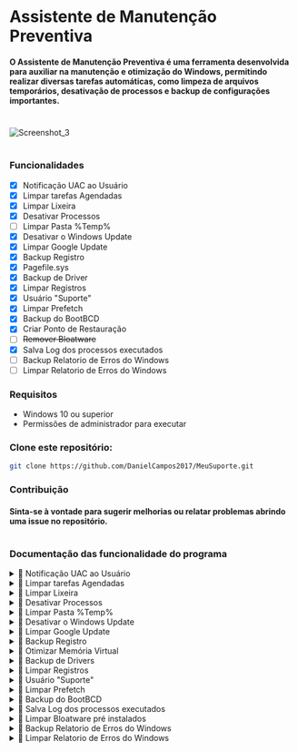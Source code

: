 # Assistente de Manutenção Preventiva

#### O Assistente de Manutenção Preventiva é uma ferramenta desenvolvida para auxiliar na manutenção e otimização do Windows, permitindo realizar diversas tarefas automáticas, como limpeza de arquivos temporários, desativação de processos e backup de configurações importantes.

#
![Screenshot_3](https://github.com/user-attachments/assets/03671dab-3b8e-41cb-9ea4-0839955eddbe)

#

### Funcionalidades
- [x] Notificação UAC ao Usuário
- [x] Limpar tarefas Agendadas
- [x] Limpar Lixeira
- [x] Desativar Processos
- [ ] Limpar Pasta %Temp%
- [x] Desativar o Windows Update
- [x] Limpar Google Update
- [x] Backup Registro
- [x] Pagefile.sys
- [x] Backup de Driver
- [x] Limpar Registros
- [x] Usuário "Suporte"
- [x] Limpar Prefetch
- [x] Backup do BootBCD
- [x] Criar Ponto de Restauração
- [ ] ~~Remover Bloatware~~
- [x] Salva Log dos processos executados
- [ ] Backup Relatorio de Erros do Windows
- [ ] Limpar Relatorio de Erros do Windows

### Requisitos
- Windows 10 ou superior
- Permissões de administrador para executar

### Clone este repositório:
``` bash
git clone https://github.com/DanielCampos2017/MeuSuporte.git
```

### Contribuição
#### Sinta-se à vontade para sugerir melhorias ou relatar problemas abrindo uma issue no repositório.
# 

### Documentação das funcionalidade do programa




<details>
 <summary>🔽 Notificação UAC ao Usuário </summary>
 
 ``` bash
Ativa\Desativa Controle de Conta de Usuário (UAC) para Usuário.
Garantindo que as ações do programa sejam executadas com permissões elevadas.
 ```
</details>


<details>
 <summary>🔽 Limpar tarefas Agendadas </summary>
 
 ``` bash
Remove tarefas agendadas desnecessárias que podem estar consumindo recursos ou afetando o desempenho do sistema.
 ```
</details>

<details>
 <summary>🔽 Limpar Lixeira </summary>
 
 ``` bash
Exclui permanentemente os arquivos armazenados na Lixeira do usuário atual para liberar espaço em disco.
 ```
</details>

<details>
  <summary>🔽 Desativar Processos</summary>
 
``` bash
Finaliza de Remove os processos específicos em segundo plano que podem estar consumindo recursos sem necessidade.

[Serviços]
● AdobeUpdateService #Serviço da Adobe
● AGSService #Serviço da Adobe
● AdobeARMservice #Serviço da Adobe
● DbxSvc #Dropbox
● Microsoft Office Groove Audit Service #Serviço do Office
● SysMain #Pode ajudar em SSDs, mas em HDs pode ser útil
● UsoSvc #Atualização do Serviço Orchestrator
● XboxGipSvc #Xbox Accessory Management Service
● vmicvmsession #Serviço Direto do Hyper-V PowerShell
● vmicrdv #Serviço de Virtualização de Área de Trabalho Remota do Hyper-V
● UevAgentService #User Experience Virtualization
● vmickvpexchange #Serviço de Troca de Dados do Hyper-V
● PhoneSvc #Serviço de Telefonia
● vmictimesync #Serviço de Sincronização de Data/Hora do Hyper-V
● perceptionsimulation #Serviço de Simulação de Percepção do Windows
● SensorService #Serviço de Sensor rotação automática
● XboxNetApiSvc #Serviço de Rede Xbox Live
● vmicheartbeat #Serviço de Pulsação do Hyper-V
● HvHost #Serviço de Host HV
● cloudidsvc #Serviço de identidade Microsoft Cloud
● icssvc #Serviço de Hotspot Móvel do Windows
● fhsvc #Serviço de Histórico de Arquivos
● lfsvc #Serviço de Geolocalização
● refsdedupsvc #Serviço de duplicação do ReFS
● vmicshutdown #Serviço de Desligamento de Convidado do Hyper-V
● WMPNetworkSvc #Serviço de Compartilhamento de Rede do Windows Media Player
● WbioSrvc #Serviço de Biometria do Windows
● Fax #Se você não usa fax, pode desativar
● SEMgrSvc #Serviço de Gerenciador de NFC/SE e Pagamentos
● MapsBroker #Serviço de Mapas
● WpnService #Serviço de Notificações Push do Windows
● XblAuthManager #Serviço de Autenticação Xbox Live
 ```
</details>

<details>
 <summary>🔽 Limpar Pasta %Temp% </summary>
 
 ``` bash
Remove arquivos temporários do usuário e do sistema para liberar espaço e melhorar o desempenho.

[Arquivos]
● C:\Users\"Seu Usuario"\AppData\Local\Temp
 ```
</details>

<details>
  <summary>🔽 Desativar o Windows Update</summary>

 ``` bash
Desativa o serviço do Windows Update para evitar atualizações automáticas que podem impactar o desempenho ou causar reinicializações indesejadas.

[Arquivos]
● C:\Windows\SoftwareDistribution\Download\

[Serviços]
● InstallService #Serviço de Instalação da Microsoft Store
● svsvc #Serviço de Verificador de Ponto
● wuauserv #Serviço de Windows Update
● WSearch #Serviço de Pesquisa do Windows
 ``` 
</details>

<details>
 <summary>🔽 Limpar Google Update</summary>
 
``` bash
Remove serviços e processos relacionados ao Google Update, evitando consumo excessivo de recursos por atualizações automáticas.

[Arquivos]
● C:\Program Files (x86)\Google\Update\

[Serviços]
● edgeupdate #Serviço do google
● edgeupdatem #Serviço do google
● gupdatem  #Serviço do google
● gupdate  #Serviço do google
● GoogleChromeElevationService  #Serviço do google
● gusvc  #Serviço do google
```
</details>

<details>
  <summary>🔽 Backup Registro</summary>

 ``` bash
Faz uma cópia de segurança do Registro do Windows antes de aplicar otimizações, garantindo a possibilidade de restauração em caso de problemas.

[Registros]
● Computador\HKEY_CURRENT_USER\Software\Microsoft\Windows\CurrentVersion\Run
● Computador\HKEY_LOCAL_MACHINE\SOFTWARE\Microsoft\Windows\CurrentVersion\Run
● Computador\HKEY_LOCAL_MACHINE\Software\WOW6432Node\Microsoft\Windows\CurrentVersion\Run 

 ``` 
</details>

<details>
  <summary>🔽 Otimizar Memória Virtual</summary>

 ``` bash
Otimiza o arquivo de paginação do Windows (Pagefile.sys), ajustando seu tamanho ou desativando-o conforme a necessidade do usuário.
 ``` 
</details>

<details>
 <summary>🔽 Backup de Drivers </summary>
 
 ``` bash
Cria uma cópia de segurança dos drivers instalados no sistema, permitindo restaurá-los em caso de falha ou reinstalação do Windows.
Use o comando para restaurar o Backup

[cmd] - administrador
 pnputil /add-driver "C:\DriversBackup\*.inf" /subdirs /install
 ```
</details>

<details>
 <summary>🔽 Limpar Registros</summary>
 
``` bash
Remove entradas desnecessárias ou obsoletas do Registro do Windows para melhorar a estabilidade e o desempenho.

[Registros]
● Computador\HKEY_CURRENT_USER\Software\Microsoft\Windows\CurrentVersion\Run
● Computador\HKEY_LOCAL_MACHINE\SOFTWARE\Microsoft\Windows\CurrentVersion\Run
● Computador\HKEY_LOCAL_MACHINE\Software\WOW6432Node\Microsoft\Windows\CurrentVersion\Run
```
</details>

<details>

 <summary>🔽 Usuário "Suporte"</summary>
 
``` bash
Cria uma conta Local com privilégio administrador para facilitar a manutenção e resolução de problemas no sistema.
Nome: Suporte
Senha: r46W6h8#
```
</details>

<details>
 <summary>🔽 Limpar Prefetch</summary>
 
 ``` bash
Remover Arquivos de Inicialização Lenta (Prefetch)
Remove arquivos armazenados na pasta Prefetch localizada no diretório C:\Windows\Prefetch, que podem estar desatualizados e impactar negativamente o desempenho do sistema.
 ```
</details>

<details>
 <summary>🔽 Backup do BootBCD </summary>
 
 ``` bash
Faz uma cópia de segurança do Boot Configuration Data (BCD)
Para garantir que as configurações de inicialização possam ser restauradas caso ocorram problemas.
 ```
</details>

<details>
 <summary>🔽 Salva Log dos processos executados </summary>
 
 ``` bash
#   Ao tentar fechar o programa ele cria um log dos processos realizados. O log é salvo no mesmo diretorio de execução do programa
 ```
</details>

<details>
<summary>🔽 Limpar Bloatware pré instalados</summary>

``` bash
Softwares pré-instalados que nem sempre são úteis para o usuário, como alguns jogos ou versões de teste de programas pagos

[Bloatware]
• 3DBuilder #3D Builder  
• AdobeSystemsIncorporated.AdobeExpress #Adobe Express  
• AgeofEmpiresCastleSiege #Age of Empires Castle Siege  
• WindowsAlarms #Alarmes  
• AmazonAppstore #Amazon Appstore  
• GAMELOFTSA.Asphalt8Airborne #Asphalt 8  
• QuickAssist #Assistência Rápida  
• Astro #Astro  
• king.com.BubbleWitch3Saga #Bubble Witch 3  
• Sagaking.com.BubbleWitch3Saga #Bubble Witch 3 Saga  
• king.com.CandyCrushFriends #Candy Crush Friends Saga  
• king.com.CandyCrushSaga #Candy Crush Saga  
• ScreenSketch #Captura e Esboço  
• Clipchamp #Clipchamp  
• BingWeather #Clima  
• Copilot #Copilot  
• Cortana #Cortana  
• Microsoft.Getstarted #Dicas  
• BingFinance #Dinheiro  
• Disney.37853FC22B2CE #Disney Magic Kingdoms  
• Samsung.Earbuds #Earbuds  
• windowscommunicationsapps #Email e Calendário  
• BingSports #Esportes  
• Facebook.Facebook #Facebook  
• WindowsFeedbackHub #Feedback Hub  
• ZuneVideo #Filmes & TV  
• Windows.Photos #Fotos  
• CommsPhone #Gerenciador de Telefone  
• WindowsSoundRecorder #Gravador de voz  
• G5Entertainment.HiddenCityMysteryofShadows #Hidden City Hidden Object Adventure  
• Facebook.InstagramBeta #Instagram  
• LinkedIn.LinkedIn #LinkedIn  
• WindowsMaps #Mapas  
• Gameloft.SE.MarchofEmpires #March of Empires  
• McAfee.McAfee #McAfee  
• Messaging #Mensagens  
• MicrosoftOfficeHub #Microsoft 365 (Hub)  
• Microsoft.Todos #Microsoft To Do  
• ZuneMusic #Música (Groove)  
• NarratorQuickStart #Narrador  
• BingNews #News (Notícias)  
• BingNews #Notícia  
• MicrosoftStickyNotes #Notas autoadesivas  
• Office.GetOffice #Obter o Office  
• SkypeApp #Obter o Skype  
• Office.Sway #Office Sway  
• OneConnect #OneConnect  
• OneDrive #OneDrive  
• Office.OneNote #OneNote  
• People #Pessoas  
• PhoneCompanion #Phone Companion  
• PowerAutomateDesktop #Power Automate Desktop  
• Amazon.com.AmazonVideo #Prime Video  
• Print3D #Print 3D  
• MixedReality.Portal #Realidade Misturada Portal  
• ROBLOXCORPORATION.ROBLOX #Roblox  
• MicrosoftSolitaireCollection #Solitário  
• NetworkSpeedTest #Speed Test  
• SpotifyAB.SpotifyMusic #Spotify  
• MicrosoftTeams #Teams  
• BytedancePte.Ltd.TikTok #TikTok  
• Twitter.Twitter #Twitter  
• MixedReality.Viewer #Visualizador 3D  
• Whiteboard #Whiteboard  
• WindowsMediaPlayer #Windows Media Player  
• XboxApp #Xbox  
• XboxGamingOverlay #Xbox Game Bar  
• XboxSpeechToTextOverlay #Xbox Game Speech Window  
• XboxIdentityProvider #Xbox Identity Provider
```
</details>

<details>
 <summary>🔽 Backup Relatorio de Erros do Windows  </summary>
 
 ``` bash
#   Cria um arquivo compactado no formato .Zip de todos os Relatório Erros do Sistema e dos Aplicativos
#   Descompacte os arquivos nos diretórios abaixo
#      C:\ProgramData\Microsoft\Windows\WER\ReportQueue\
#      C:\ProgramData\Microsoft\Windows\WER\ReportArchive\
#   Para visualizar basta ir no Painel de controle do windows
#   Painel de Controle\Sistema e Segurança\Segurança e Manutenção\Relatórios de Problemas
 ```
</details>

<details>
 <summary>🔽 Limpar Relatorio de Erros do Windows  </summary>
 
 ``` bash
#   Apagar todos os arquivo de Relatório Erros do Sistema e dos Aplicativos
#   Local dos Relatórios
#      C:\ProgramData\Microsoft\Windows\WER\ReportQueue\
#      C:\ProgramData\Microsoft\Windows\WER\ReportArchive\
#   Pode visualizar no Painel de controle do windows
#   Painel de Controle\Sistema e Segurança\Segurança e Manutenção\Relatórios de Problemas
 ```
</details>
